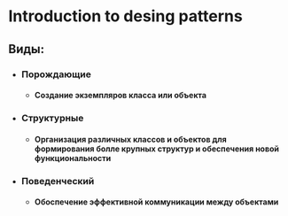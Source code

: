 Introduction to desing patterns
===============================
## Виды:
- ### Порождающие 
  - #### Создание экземпляров класса или объекта
- ### Структурные
  - #### Организация различных классов и объектов для формирования болле крупных структур и обеспечения новой функциональности
- ### Поведенческий 
  - #### Обоспечение эффективной коммуникации между объектами
